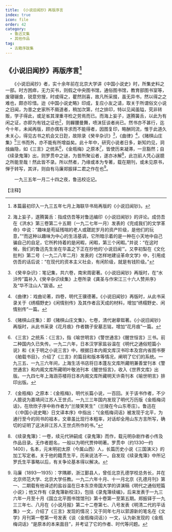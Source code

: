 ```yaml
---
title: 《小说旧闻抄》再版序言
index: true
icon: file
order: 42
category:
  - 鲁迅文集
  - 其他作品
tag:  
  - 古籍序跋集
---
```


## 《小说旧闻抄》再版序言[^1]

　　《小说旧闻抄》者，实十余年前在北京大学讲《中国小说史》时，所集史料之一部。时方困瘁，无力买书，则假之中央图书馆，通俗图书馆，教育部图书室等，废寝辍食，锐意穷搜，时或得之，瞿然则喜，故凡所采掇，虽无异书，然以得之之难也，颇亦珍惜。迨《中国小说史略》印成，复应小友之请，取关于所谓俗文小说之旧闻，为昔之史家所不屑道者，稍加次第，付之排印，特以见闻虽隘，究非转贩，学子得此，或足省其浬重寻检之劳焉而已。而海上妄子，遂腾簧舌，以此为有闲之证，亦即为有钱之证也[^2]，则軃腰曼舞，喷沫狂谈者尚已。然书亦不甚行，迄今十年，未闻再版，顾亦偶有寻求而不能得者，因图复印，略酬同流，惟于此道久未关心，得见古书之机会又日尟，故除录《癸辛杂识》[^3]，《曲律》[^4]，《赌棋山庄集》[^5]三书而外，亦不能有所增益矣。此十年中，研究小说者日多，新知灼见，洞烛幽隐，如《三言》之统系[^6]，《金瓶梅》之原本[^7]，皆使历来凝滞，一旦豁然；自《续录鬼簿》出，则罗贯中之谜，为昔所聚讼者，遂亦冰解[^8]，此岂前人凭心逞臆之所能至哉！然此皆不录。所以然者，乃缘或本为专著，载在期刊，或未见原书，惮于转写，其详，则自有马廉郑振铎二君之作在也[^9]。

　　一九三五年一月二十四之夜，鲁迅校讫记。

【注释】

[^1]: 本篇最初印入一九三五年七月上海联华书局再版的《小说旧闻钞》。

[^2]: 海上妄子，遂腾簧舌：指成仿吾等对鲁迅编印《小说旧闻钞》的评论。成仿吾在《洪水》第三卷第二十五期（一九二七年一月）发表的《完成我们的文学革命》中说：“趣味是苟延残喘的老人或蹉跎岁月的资产阶级，是他们的玩意，”“而这种以趣味为中心的生活基调，它所暗示着的是一种在小天地中自己骗自己的自足，它所矜持着的是闲暇，闲暇，第三个闲暇。”并说：“在这时候，我们的鲁迅先生坐在华盖之下正在抄他的‘小说旧闻’”。又李初梨在《文化批判》第二号（一九二八年二月）发表的《怎样地建设革命文学》中，引用成仿吾的话后说：“在现代的资本主义社会，有闲阶级，就是有钱阶级。”

[^3]: 《癸辛杂识》：笔记集，共六卷，南宋周密著。《小说旧闻钞》再版时，在“水浒传”篇补入《癸辛杂识续集》上卷所录《龚圣与作宋江三十六人赞并序》及“华不注山人”跋语。

[^4]: 《曲律》：戏曲论著，四卷，明代王骥德著。《小说旧闻钞》再版时，从此书采录关于《绣榻野史》《闲情别传》及其作者吕天成的材料，增加“绣榻野史、闲情别传”一篇。

[^5]: 《赌棋山庄集》：即《赌棋山庄文集》，七卷，清代谢章铤著。《小说旧闻钞》再版时，从此书采录《花月痕》作者魏子安墓志铭，增加“花月痕”一篇。

[^6]: 《三言》之统系：《三言》，指《喻世明言》《警世通言》《醒世恒言》三书。前二种国内久已失传。一九二六年，日本汉学家盐谷温在《明代之通俗短篇小说》和《关于明之小说三言》中，根据日本内阁文库汉书珍本及宫内省图书寮《舶载书目》，介绍了《三言》的篇目和版本等情况，阐明了它们的系统。一九三五、一九三六年间，上海生活书店将日本蓬左文库所藏明兼善堂刊本《警世通言》和内阁文库所藏明叶敬池刊本《醒世恒言》，收入《世界文库》出版。一九四七年上海涵芬楼将日本内阁文库所藏明天许斋刊本《喻世明言》排印出版。

[^7]: 《金瓶梅》之原本：《金瓶梅》，明代长篇小说，一百回。关于该书作者，不少人臆说为嘉靖间江苏人王世贞。一九三三年国内发现了明代万历版《金瓶梅词话》，在欣欣子序中称作者为“兰陵笑笑生”（兰陵在今山东枣庄）。鲁迅在《〈中国小说史略〉日文译本序》中指出：“《金瓶梅词话》被发现于北平，为通行至今的同书的祖本，文章虽比现行本粗率，对话却全用山东方言所写，确切的证明了这决非江苏人王世贞所作的书。”

[^8]: 《续录鬼簿》：一卷，续元代钟嗣成《录鬼簿》而作，载元明杂剧作者小传及作品目录。无作者题名，一般以为明代贾仲明著。罗贯中（约1330—约1400），名本，元末明初太原（今属山西）人，长篇历史小说《三国演义》的加工写定者。关于他的籍贯生平，历来说法不一。自发现《续录鬼簿》中所记罗氏生平事略以后，有关争论基本得以解决。

[^9]: 马廉（1893—1935）：字隅卿，浙江鄞县人，曾任北京孔德学校总务长，并在北京师范大学、北京大学任教。一九二六年十月、十一月北京《孔德月刊》第一、二期载有他译述的盐谷温在日本东京帝国大学的讲演稿《明代之通俗短篇小说》；他又作有《录鬼簿新校注》，包括《录鬼簿续编》，后来发表于一九三六年一月至十月《国立北平图书馆馆刊》第十卷第一至第五期。郑振铎于一九三三年七、八月在《小说月报》第二十二卷第七、八号发表《明清二代的平话集》一文，介绍了《三言》发现的情况；又于同年七月以郭源新的笔名在《文学》月刊第一卷第一号发表《谈〈金瓶梅词话〉》一文，认为新发现的《金瓶梅词话》“是原本的本来面目”，并考证了它的作者、时代等问题。
